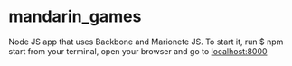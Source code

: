 # mandarin_games
Node JS app that uses Backbone and Marionete JS.
To start it, run $ npm start from your terminal, open your browser and go to [localhost:8000](http://localhost:8000)
